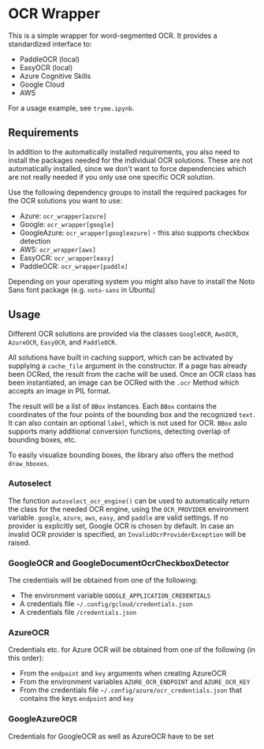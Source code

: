 # OCR Wrapper

This is a simple wrapper for word-segmented OCR. It provides a standardized interface to:

* PaddleOCR (local)
* EasyOCR (local)
* Azure Cognitive Skills
* Google Cloud
* AWS

For a usage example, see `tryme.ipynb`.

## Requirements
In addition to the automatically installed requirements, you also need to install the packages needed for the individual OCR solutions. These are not automatically installed, since we don't want to force dependencies which are not really needed if you only use one specific OCR solution.

Use the following dependency groups to install the required packages for the OCR solutions you want to use:

- Azure: `ocr_wrapper[azure]`
- Google: `ocr_wrapper[google]`
- GoogleAzure: `ocr_wrapper[googleazure]` - this also supports checkbox detection
- AWS: `ocr_wrapper[aws]`
- EasyOCR: `ocr_wrapper[easy]`
- PaddleOCR: `ocr_wrapper[paddle]`

Depending on your operating system you might also have to install the Noto Sans font package (e.g. `noto-sans` in Ubuntu)

## Usage
Different OCR solutions are provided via the classes `GoogleOCR`, `AwsOCR`, `AzureOCR`, `EasyOCR`, and `PaddleOCR`.

All solutions have built in caching support, which can be activated by supplying a `cache_file` argument in the constructor. If a page has already been OCRed, the result from the cache will be used. Once an OCR class has been instantiated, an image can be OCRed with the `.ocr` Method which accepts an image in PIL format.

The result will be a list of `BBox` instances. Each `BBox` contains the coordinates of the four points of the bounding box and the recognized `text`. It can also contain an optional `label`, which is not used for OCR. `BBox` aslo supports many additional conversion functions, detecting overlap of bounding boxes, etc.

To easily visualize bounding boxes, the library also offers the method `draw_bboxes`.

### Autoselect
The function `autoselect_ocr_engine()` can be used to automatically return the class for the needed OCR engine, using the `OCR_PROVIDER` environment variable. `google`, `azure`, `aws`, `easy`, and `paddle` are valid settings. If no provider is explicitly set, Google OCR is chosen by default. 
In case an invalid OCR provider is specified, an `InvalidOcrProviderException` will be raised.

### GoogleOCR and GoogleDocumentOcrCheckboxDetector
The credentials will be obtained from one of the following:
- The environment variable `GOOGLE_APPLICATION_CREDENTIALS`
- A credentials file `~/.config/gcloud/credentials.json`
- A credentials file `/credentials.json`

### AzureOCR
Credentials etc. for Azure OCR will be obtained from one of the following (in this order):
- From the `endpoint` and `key` arguments when creating AzureOCR
- From the environment variables `AZURE_OCR_ENDPOINT` and `AZURE_OCR_KEY`
- From the credentials file `~/.config/azure/ocr_credentials.json` that contains the keys `endpoint` and `key`

### GoogleAzureOCR
Credentials for GoogleOCR as well as AzureOCR have to be set
